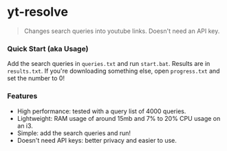 # yt-resolve
> Changes search queries into youtube links. Doesn't need an API key.

### Quick Start (aka Usage)
Add the search queries in `queries.txt` and run `start.bat`. Results are in `results.txt`.
If you're downloading something else, open `progress.txt` and set the number to 0!

### Features
- High performance: tested with a query list of 4000 queries.
- Lightweight: RAM usage of around 15mb and 7% to 20% CPU usage on an i3.
- Simple: add the search queries and run!
- Doesn't need API keys: better privacy and easier to use.
